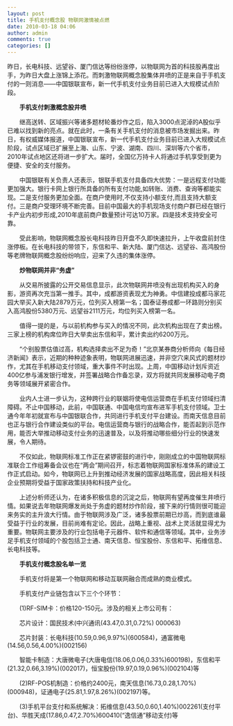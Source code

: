 ```yaml
---
layout: post
title: 手机支付概念股 物联网激情被点燃
date: 2010-03-18 04:06
author: admin
comments: true
categories: []
---
```

昨日，长电科技、远望谷、厦门信达等纷纷涨停，以物联网为首的科技股再度出手，为昨日大盘上涨锦上添花。而刺激物联网概念股集体井喷的正是来自于手机支付的一则消息——中国银联宣布，新一代手机支付业务目前已进入大规模试点阶段。

　　<strong>手机支付刺激概念股井喷</strong>

　　继高送转、区域振兴等诸多题材轮番炒作之后，陷入3000点泥淖的A股似乎已难以找到新的亮点。就在此时，一条有关手机支付的消息被市场发掘出来。昨日，有权威媒体报道，中国银联宣布，新一代手机支付业务目前已进入大规模试点阶段，试点区域已扩展至上海、山东、宁波、湖南、四川、深圳等六个省市，2010年试点地区还将进一步扩大。届时，全国亿万持卡人将通过手机享受到更为便捷、安全的支付服务。

　　中国银联有关负责人还表示，银联手机支付具备四大优势：一是远程支付功能更加强大。银行卡网上银行所具备的所有支付功能,如转账、消费、查询等都能实现。二是支付服务更加全面。在商户使用时,不仅支持小额支付,而且支持大额支付。三是商户受理环境不断完善。目前中国最大的手机现场支付商户群已经在银行卡产业内初步形成,2010年底前商户数量预计可达10万家。四是技术支持安全可靠。

　　受此影响，物联网概念股长电科技昨日开盘不久即快速拉升，上午收盘前封住涨停板。在长电科技的带领下，东信和平、新大陆、厦门信达、远望谷、高鸿股份等老牌物联网概念股纷纷响应，迎来了久违的集体涨停。

　　<strong>炒物联网并非“务虚”</strong>

　　从交易所披露的公开交易信息显示，此次物联网井喷没有出现机构买入的身影，游资再次充当第一推手。其中，成都游资表现尤为神勇。中信建投成都马家花园大举买入新大陆2879万元，位列买入榜第一名；国泰证券成都一环路则分别买入高鸿股份5380万元、远望谷2111万元，均位列买入榜第一名。

　　值得一提的是，与以前机构参与买入的情况不同，此次机构出现在了卖出榜。三家上榜的机构席位昨日大举卖出东信和平，累计卖出约6200万元。

　　“个别股票估值过高，机构选择卖出不足为奇！”北京某券商分析师向《每日经济新闻》表示，近期的种种迹象表明，物联网进展迅速，并非空穴来风式的题材炒作，尤其在手机移动支付领域，重大事件不时出现。上周，中国移动计划斥资近400亿参与浦发银行增发，并签署战略合作备忘录，双方将就共同发展移动电子商务等领域展开紧密合作。

　　业内人士进一步认为，这种跨行业的联姻将使电信运营商在手机支付领域扫清障碍。不止中国移动，此前，中国联通、中国电信均宣布进军手机支付领域。卫士通今年年初就宣布与中国银联合作，共同进行手机支付平台建设。而南天信息目前也正与银行合作建设类似的平台。电信运营商与银行的战略合作，能否起到示范作用，能否大举推动移动支付业务的迅速普及，以及将推动哪些细分行业的快速发展，令人期待。

　　不仅如此，物联网标准工作正在紧锣密鼓的进行中，刚刚成立的中国物联网标准联合工作组筹备会议也在“两会”期间召开，标志着物联网国家标准体系的建设工作正式启动。如今，物联网已上升到推动经济发展的国家战略高度，因此相关科技企业预期将受益于国家政策扶持和科技产业化。

　　上述分析师还认为，在诸多积极信息的沉淀之后，物联网有望再度催生井喷行情。如果说去年物联网爆发尚处于务虚的题材炒作阶段，接下来的行情则很可能迎来务实的主升浪大行情。由于物联网涉及广泛，诸多股票前期已炒高，而到底谁最受益于行业的发展，目前尚难有定论。因此，战略上重视、战术上灵活就显得尤为重要。物联网主要涉及的行业包括电子元器件、软件和通信等领域。其中，业务涉足手机支付领域的个股包括卫士通、南天信息、恒宝股份、东信和平、拓维信息、长电科技等。

　　<strong>手机支付概念股名单一览</strong>

　　手机支付将是第一个物联网和移动互联网融合而成熟的商业模式。

　　手机支付产业链包含以下三个个环节：

　　(1)RF-SIM卡：价格120-150元。涉及的相关上市公司有：

　　芯片设计：国民技术(中兴通讯(43.47,0.31,0.72%) 000063)

　　芯片封装：长电科技(10.59,0.96,9.97%)(600584)，通富微电(14.56,0.56,4.00%)(002156)

　　智能卡制造：大唐微电子(大唐电信(18.06,0.06,0.33%)600198)，东信和平(21.32,0.66,3.19%)(002017)，恒宝股份(19.97,0.19,0.96%)(002104)等

　　(2)RF-POS机制造：价格约2400元，南天信息(16.73,0.28,1.70%)(000948)，证通电子(25.81,1.97,8.26%)(002197)等。

　　(3)手机平台支付和系统解决：拓维信息(43.50,0.60,1.40%)002261(支付平台)、华胜天成(17.86,0.47,2.70%)600410(“逸信通”移动支付)等
